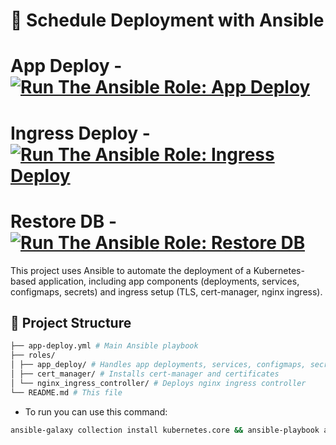 # 🐙 Schedule Deployment with Ansible 

# App Deploy - [![Run The Ansible Role: App Deploy](https://github.com/DolVladzio/schedule-Ansible/actions/workflows/app_deploy.yml/badge.svg?branch=main)](https://github.com/DolVladzio/schedule-Ansible/actions/workflows/app_deploy.yml)

# Ingress Deploy - [![Run The Ansible Role: Ingress Deploy](https://github.com/DolVladzio/schedule-Ansible/actions/workflows/ingress_deploy.yml/badge.svg?branch=main)](https://github.com/DolVladzio/schedule-Ansible/actions/workflows/ingress_deploy.yml)

# Restore DB - [![Run The Ansible Role: Restore DB](https://github.com/DolVladzio/schedule-Ansible/actions/workflows/restore_db.yml/badge.svg?branch=main)](https://github.com/DolVladzio/schedule-Ansible/actions/workflows/restore_db.yml)

This project uses Ansible to automate the deployment of a Kubernetes-based application, including app components (deployments, services, configmaps, secrets) and ingress setup (TLS, cert-manager, nginx ingress).

## 📁 Project Structure
```bash
├── app-deploy.yml # Main Ansible playbook
├── roles/
│ ├── app_deploy/ # Handles app deployments, services, configmaps, secrets, restores db
│ ├── cert_manager/ # Installs cert-manager and certificates
│ └── nginx_ingress_controller/ # Deploys nginx ingress controller
└── README.md # This file
```
- To run you can use this command:
```bash
ansible-galaxy collection install kubernetes.core && ansible-playbook app-deploy.yml
```
